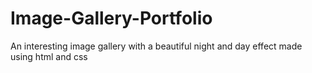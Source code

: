 # Image-Gallery-Portfolio


An interesting image gallery with a beautiful night and day effect made using html and css 
